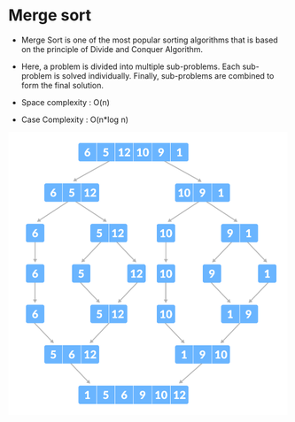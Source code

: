 # Merge sort

- Merge Sort is one of the most popular sorting algorithms that is based on the principle of Divide and Conquer Algorithm.

- Here, a problem is divided into multiple sub-problems. Each sub-problem is solved individually. Finally, sub-problems are combined to form the final solution.

- Space complexity : O(n)

- Case Complexity : O(n\*log n)

![Image](../../Img/Merge-Sort.png)
